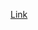 <!--ts-->


<!-- Added by: gil_diy, at: Thu 17 Feb 2022 22:38:55 IST -->

<!--te-->


[Link](https://beyondminds.ai/blog/creating-configurable-data-pre-processing-pipelines-by-combining-hydra-and-sklearn/)

